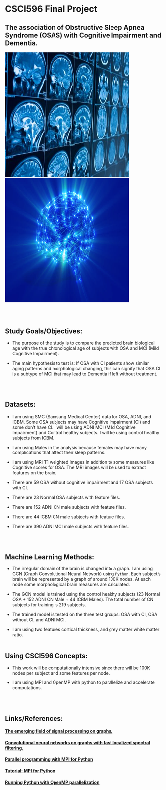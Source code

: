 # CSCI596 Final Project

## The association of Obstructive Sleep Apnea Syndrome (OSAS) with Cognitive Impairment and Dementia. 

<p float="left">
<img src="https://github.com/narzouni/CSCI596/blob/main/BrainMRI.jpg" width="400" height="400" />
<img src="https://github.com/narzouni/CSCI596/blob/main/BrainNodes.jpg" width="400" height="400" />
</p>

<br/><br/>


## Study Goals/Objectives:

+ The purpose of the study is to compare the predicted brain biological age with the true chronological age of subjects with OSA and MCI (Mild Cognitive Impairment). 

+ The main hypothesis to test is: If OSA with CI patients show similar aging patterns and morphological changing, this can signify that OSA CI is a subtype of MCI that may lead to Dementia if left without treatment.

<br/><br/>

## Datasets:

+ I am using SMC (Samsung Medical Center) data for OSA, ADNI, and ICBM. Some OSA subjects may have Cognitive Impairment (CI) and some don’t have CI. I will be using ADNI MCI (Mild Cognitive Impairment) and Control healthy subjects. I will be using control healthy subjects from ICBM.

+ I am using Males in the analysis because females may have many complications that affect their sleep patterns.

+ I am using MRI T1 weighted Images in addition to some measures like Cognitive scores for OSA. The MRI images will be used to extract features on the brain.

+ There are 59 OSA without cognitive impairment and 17 OSA subjects with CI. 

+ There are 23 Normal OSA subjects with feature files.

+ There are 152 ADNI CN male subjects with feature files.

+ There are 44 ICBM CN male subjects with feature files.

+ There are 390 ADNI MCI male subjects with feature files.

<br/><br/>

## Machine Learning Methods:

+ The irregular domain of the brain is changed into a graph. I am using GCN (Graph Convolutional Neural Network) using `Python`. Each subject’s brain will be
represented by a graph of around 100K nodes. At each node some morphological brain measures are calculated.

+ The GCN model is trained using the control healthy subjects (23 Normal OSA + 152 ADNI CN Male + 44 ICBM Males). The total number of CN subjects for training is 219 subjects.

+ The trained model is tested on the three test groups: OSA with CI, OSA without CI, and ADNI MCI.

+ I am using two features cortical thickness, and grey matter white matter ratio.
<br/><br/>

## Using CSCI596 Concepts:

+ This work will be computationally intensive since there will be 100K nodes per subject and some features per node.

+ I am using MPI and OpenMP with python to parallelize and accelerate computations.


<br/><br/>
## Links/References:
#### [The emerging field of signal processing on graphs.](https://ieeexplore.ieee.org/document/6494675)
#### [Convolutional neural networks on graphs with fast localized spectral filtering.](https://dl.acm.org/doi/10.5555/3157382.3157527)
#### [Parallel programming with MPI for Python](https://rabernat.github.io/research_computing/parallel-programming-with-mpi-for-python.html)
#### [Tutorial: MPI for Python](https://mpi4py.readthedocs.io/en/stable/tutorial.html)
#### [Running Python with OpenMP parallelization](https://scicomp.aalto.fi/triton/examples/python/python_openmp/python_openmp/)





